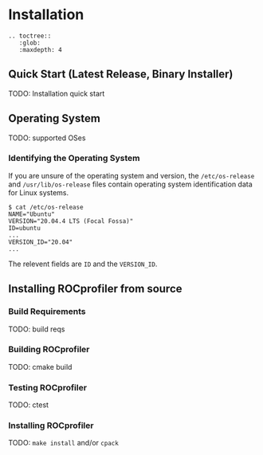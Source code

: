 # Installation

```eval_rst
.. toctree::
   :glob:
   :maxdepth: 4
```

## Quick Start (Latest Release, Binary Installer)

TODO: Installation quick start

## Operating System

TODO: supported OSes

### Identifying the Operating System

If you are unsure of the operating system and version, the `/etc/os-release` and `/usr/lib/os-release` files contain
operating system identification data for Linux systems.

```shell
$ cat /etc/os-release
NAME="Ubuntu"
VERSION="20.04.4 LTS (Focal Fossa)"
ID=ubuntu
...
VERSION_ID="20.04"
...
```

The relevent fields are `ID` and the `VERSION_ID`.

## Installing ROCprofiler from source

### Build Requirements

TODO: build reqs

### Building ROCprofiler

TODO: cmake build

### Testing ROCprofiler

TODO: ctest

### Installing ROCprofiler

TODO: `make install` and/or `cpack`
